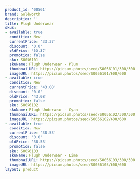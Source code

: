```yaml
---
product_id: '00561'
brand: Goldworth
description: ''
title: Plugh Underwear
skus:
- available: true
  condition: New
  currentPrice: '33.37'
  discount: '0.0'
  oldPrice: '33.37'
  promotion: false
  sku: S0056101
  skuName: Plugh Underwear - Plum
  thumbnailURL: https://picsum.photos/seed/S0056101/300/300
  imageURL: https://picsum.photos/seed/S0056101/600/600
- available: true
  condition: New
  currentPrice: '43.08'
  discount: '0.0'
  oldPrice: '43.08'
  promotion: false
  sku: S0056102
  skuName: Plugh Underwear - Cyan
  thumbnailURL: https://picsum.photos/seed/S0056102/300/300
  imageURL: https://picsum.photos/seed/S0056102/600/600
- available: true
  condition: New
  currentPrice: '38.53'
  discount: '0.0'
  oldPrice: '38.53'
  promotion: false
  sku: S0056103
  skuName: Plugh Underwear - Lime
  thumbnailURL: https://picsum.photos/seed/S0056103/300/300
  imageURL: https://picsum.photos/seed/S0056103/600/600
layout: product
---
```

